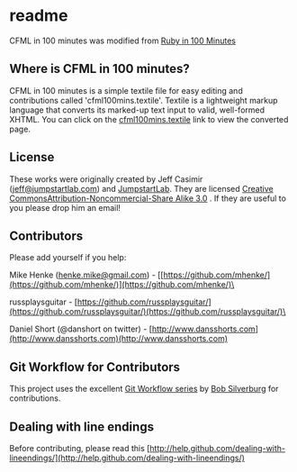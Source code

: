 # readme

CFML in 100 minutes was modified from [Ruby in 100 Minutes](http://jumpstartlab.com/resources/ruby-jumpstart/ruby/)

## Where is CFML in 100 minutes?

CFML in 100 minutes is a simple textile file for easy editing and contributions called 'cfml100mins.textile'. Textile is a lightweight markup language that converts its marked-up text input to valid, well-formed XHTML. You can click on the [cfml100mins.textile](https://github.com/mhenke/CFML-in-100-minutes/blob/master/cfml100mins.textile) link to view the converted page.

## License

These works were originally created by Jeff Casimir ([jeff@jumpstartlab.com](mailto:jeff@jumpstartlab.com)) and [JumpstartLab](http://jumpstartlab.com). They are licensed [Creative CommonsAttribution-Noncommercial-Share Alike 3.0](http://creativecommons.org/licenses/by-nc-sa/3.0/us/) . If they are useful to you please drop him an email!

## Contributors

Please add yourself if you help:

Mike Henke ([henke.mike@gmail.com](mailto:henke.mike@gmail.com)) - [[https://github.com/mhenke/](https://github.com/mhenke/)](https://github.com/mhenke/)\

russplaysguitar - [https://github.com/russplaysguitar/](https://github.com/russplaysguitar/)(https://github.com/russplaysguitar/)\

Daniel Short (@danshort on twitter) - [http://www.dansshorts.com](http://www.dansshorts.com)(http://www.dansshorts.com)

## Git Workflow for Contributors

This project uses the excellent [Git Workflow series](http://www.silverwareconsulting.com/index.cfm/Git-Workflow) by [Bob Silverburg](https://github.com/bobsilverberg/) for contributions.

## Dealing with line endings

Before contributing, please read this [http://help.github.com/dealing-with-lineendings/](http://help.github.com/dealing-with-lineendings/)